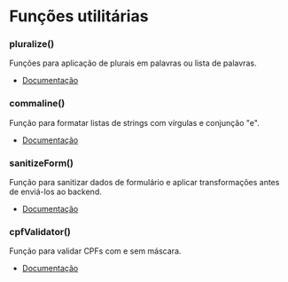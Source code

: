 # Funções utilitárias

### pluralize()

Funções para aplicação de plurais em palavras ou lista de palavras.

- [Documentação](./pluralize.md)

### commaline()

Função para formatar listas de strings com vírgulas e conjunção "e".

- [Documentação](./commaline.md)

### sanitizeForm()

Função para sanitizar dados de formulário e aplicar transformações antes de enviá-los ao backend.

- [Documentação](./sanitizeForm.md)

### cpfValidator()

Função para validar CPFs com e sem máscara.

- [Documentação](./cpfValidator.md)
